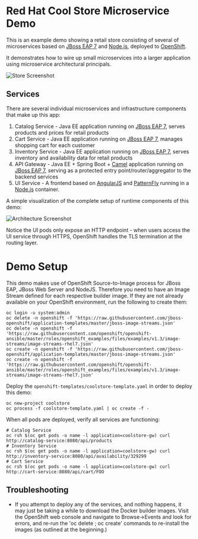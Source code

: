 Red Hat Cool Store Microservice Demo
====================================
This is an example demo showing a retail store consisting of several of microservices based on [JBoss EAP 7](https://access.redhat.com/products/red-hat-jboss-enterprise-application-platform/) and [Node.js](https://access.redhat.com/documentation/en/openshift-enterprise/3.2/paged/using-images/chapter-1-source-to-image-s2i), deployed to [OpenShift](https://access.redhat.com/products/openshift-enterprise-red-hat/).

It demonstrates how to wire up small microservices into a larger application using microservice architectural principals.

![Store Screenshot](/../screenshots/screenshots/store.png?raw=true "Store Screenshot")

Services
--------
There are several individual microservices and infrastructure components that make up this app:

1. Catalog Service - Java EE application running on [JBoss EAP 7](https://access.redhat.com/products/red-hat-jboss-enterprise-application-platform/), serves products and prices for retail products
1. Cart Service - Java EE application running on [JBoss EAP 7](https://access.redhat.com/products/red-hat-jboss-enterprise-application-platform/), manages shopping cart for each customer
1. Inventory Service - Java EE application running on [JBoss EAP 7](https://access.redhat.com/products/red-hat-jboss-enterprise-application-platform/), serves inventory and availability data for retail products
1. API Gateway - Java EE + Spring Boot + [Camel](http://camel.apache.org) application running on [JBoss EAP 7](https://access.redhat.com/products/red-hat-jboss-enterprise-application-platform/), serving as a protected entry point/router/aggregator to the backend services
1. UI Service - A frontend based on [AngularJS](https://angularjs.org) and [PatternFly](http://patternfly.org) running in a [Node.js](https://access.redhat.com/documentation/en/openshift-enterprise/3.2/paged/using-images/chapter-1-source-to-image-s2i) container.

A simple visualization of the complete setup of runtime components of this demo:

![Architecture Screenshot](/../screenshots/screenshots/arch.png?raw=true "Architecture Screenshot")

Notice the UI pods only expose an HTTP endpoint - when users access the UI service through HTTPS,
OpenShift handles the TLS termination at the routing layer.

Demo Setup
================
This demo makes use of OpenShift Source-to-Image process for JBoss EAP, JBoss Web Server and NodeJS.
Therefore you need to have an Image Stream defined for each respective builder image. If they are not
already available on your OpenShift environment, run the following to create them:

```
oc login -u system:admin
oc delete -n openshift -f 'https://raw.githubusercontent.com/jboss-openshift/application-templates/master/jboss-image-streams.json'
oc delete -n openshift -f 'https://raw.githubusercontent.com/openshift/openshift-ansible/master/roles/openshift_examples/files/examples/v1.3/image-streams/image-streams-rhel7.json'
oc create -n openshift -f 'https://raw.githubusercontent.com/jboss-openshift/application-templates/master/jboss-image-streams.json'
oc create -n openshift -f 'https://raw.githubusercontent.com/openshift/openshift-ansible/master/roles/openshift_examples/files/examples/v1.3/image-streams/image-streams-rhel7.json'
```

Deploy the `openshift-templates/coolstore-template.yaml` in order to deploy this demo:
```
oc new-project coolstore
oc process -f coolstore-template.yaml | oc create -f -
```

When all pods are deployed, verify all services are functioning:
```
# Catalog Service
oc rsh $(oc get pods -o name -l application=coolstore-gw) curl http://catalog-service:8080/api/products
# Inventory Service
oc rsh $(oc get pods -o name -l application=coolstore-gw) curl http://inventory-service:8080/api/availability/329299
# Cart Service
oc rsh $(oc get pods -o name -l application=coolstore-gw) curl http://cart-service:8080/api/cart/FOO
```

Troubleshooting
---------------
* If you attempt to deploy any of the services, and nothing happens, it may just be taking a while to download the Docker builder images. Visit the OpenShift web console and navigate to
Browse->Events and look for errors, and re-run the 'oc delete ; oc create' commands to re-install the images (as outlined at the beginning.)
